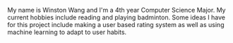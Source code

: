 My name is Winston Wang and I'm a 4th year Computer Science Major. My current hobbies include reading and playing badminton. Some ideas I have for this project include making a user based rating system as well as using machine learning to adapt to user habits.                                  
